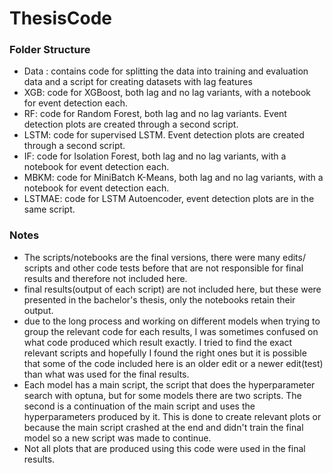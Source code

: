 # ThesisCode

### Folder Structure
- Data : contains code for splitting the data into training and evaluation data and a script for creating datasets with lag features
- XGB: code for XGBoost, both lag and no lag variants, with a notebook for event detection each.
- RF: code for Random Forest, both lag and no lag variants. Event detection plots are created through a second script.
- LSTM: code for supervised LSTM. Event detection plots are created through a second script.
- IF: code for Isolation Forest, both lag and no lag variants, with a notebook for event detection each.
- MBKM: code for MiniBatch K-Means, both lag and no lag variants, with a notebook for event detection each.
- LSTMAE: code for LSTM Autoencoder, event detection plots are in the same script.

### Notes
- The scripts/notebooks are the final versions, there were many edits/ scripts and other code tests before that are not responsible for final results and therefore not included here.
- final results(output of each script) are not included here, but these were presented in the bachelor's thesis, only the notebooks retain their output.
- due to the long process and working on different models when trying to group the relevant code for each results, I was sometimes confused on what code produced which result exactly. I tried to find the exact relevant scripts and hopefully I found the right ones but it is possible that some of the code included here is an older edit or a newer edit(test) than what was used for the final results.
- Each model has a main script, the script that does the hyperparameter search with optuna, but for some models there are two scripts. The second is a continuation of the main script and uses the hyperparameters produced by it. This is done to create relevant plots or because the main script crashed at the end and didn't train the final model so a new script was made to continue.
- Not all plots that are produced using this code were used in the final results.

